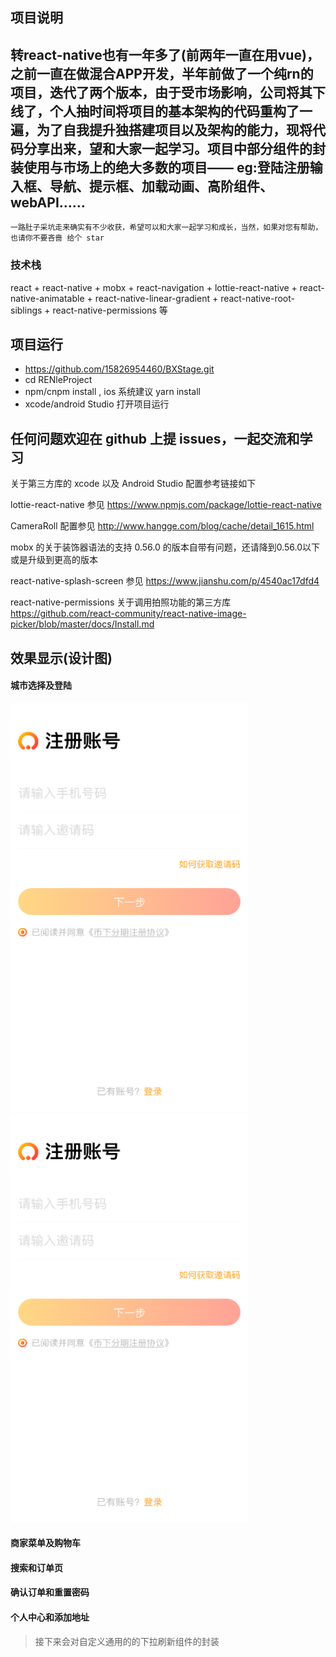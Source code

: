 ## 项目说明

## 转react-native也有一年多了(前两年一直在用vue)，之前一直在做混合APP开发，半年前做了一个纯rn的项目，迭代了两个版本，由于受市场影响，公司将其下线了，个人抽时间将项目的基本架构的代码重构了一遍，为了自我提升独搭建项目以及架构的能力，现将代码分享出来，望和大家一起学习。项目中部分组件的封装使用与市场上的绝大多数的项目—— eg:登陆注册输入框、导航、提示框、加载动画、高阶组件、webAPI……
    一路肚子采坑走来确实有不少收获，希望可以和大家一起学习和成长，当然，如果对您有帮助，也请你不要吝啬 给个 star

### 技术栈
react + react-native + mobx + react-navigation + lottie-react-native + react-native-animatable + react-native-linear-gradient + react-native-root-siblings + react-native-permissions 等

## 项目运行

* https://github.com/15826954460/BXStage.git
* cd RENleProject
* npm/cnpm install , ios 系统建议 yarn install
* xcode/android Studio 打开项目运行


## 任何问题欢迎在 github 上提 issues，一起交流和学习

关于第三方库的 xcode 以及 Android Studio 配置参考链接如下

lottie-react-native  参见  https://www.npmjs.com/package/lottie-react-native

CameraRoll 配置参见  http://www.hangge.com/blog/cache/detail_1615.html

mobx 的关于装饰器语法的支持 0.56.0 的版本自带有问题，还请降到0.56.0以下或是升级到更高的版本

react-native-splash-screen  参见 https://www.jianshu.com/p/4540ac17dfd4

react-native-permissions 关于调用拍照功能的第三方库  https://github.com/react-community/react-native-image-picker/blob/master/docs/Install.md

## 效果显示(设计图)

#### 城市选择及登陆
<img src="./app/designImage/WechatIMG22.png" width="380"/><img src="./app/designImage/WechatIMG22.png" width="380"/>

#### 商家菜单及购物车


#### 搜索和订单页


#### 确认订单和重置密码


#### 个人中心和添加地址


> 接下来会对自定义通用的的下拉刷新组件的封装


